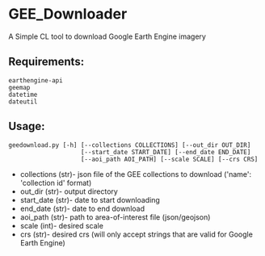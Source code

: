 # GEE_Downloader
A Simple CL tool to download Google Earth Engine imagery 

## Requirements:
```
earthengine-api
geemap
datetime
dateutil
```

## Usage:
```
geedownload.py [-h] [--collections COLLECTIONS] [--out_dir OUT_DIR]
                    [--start_date START_DATE] [--end_date END_DATE]
                    [--aoi_path AOI_PATH] [--scale SCALE] [--crs CRS]
```
* collections (str)-  json file of the GEE collections to download ('name': 'collection id' format)
* out_dir (str)-      output directory
* start_date (str)-   date to start downloading
* end_date (str)-     date to end download
* aoi_path (str)-     path to area-of-interest file (json/geojson)
* scale (int)-        desired scale
* crs (str)-          desired crs (will only accept strings that are valid for Google Earth Engine)

